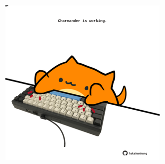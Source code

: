<!-- built at 17/10/2021, 01:49:26 UTC -->
<p align="center">
  <img width="500" height="500" src="./ReadmeImage.svg">
</p>
